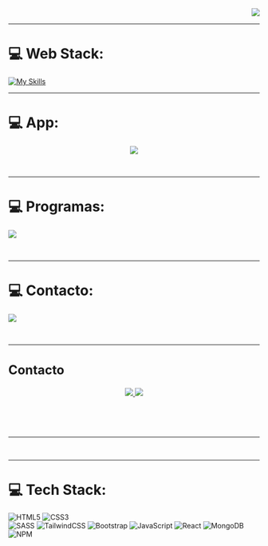<img align="right" src="https://visitor-badge.laobi.icu/badge?page_id=giovanijimenez.giovanijimenez"/>

<br>
<hr>

# 💻 Web Stack:
[![My Skills](https://skillicons.dev/icons?i=js,html,css,bootstrap,tailwind,github)](https://skillicons.dev)
<br>
<hr>

# 💻 App:
<p align="center">
  <a href="https://skillicons.dev">
    <img src="https://skillicons.dev/icons?i=swift,java,py,c,firebase,linux,npm,docker,mysql,git,postman" />
  </a>
</p>

<br>
<hr>

# 💻 Programas:
<p aling="center">
  <a>
    <img src="https://skillicons.dev/icons?i=figma,ai,ps,ae,pr,blender,idea,obsidian" />
  </a>
</p>

<br>
<hr/>

# 💻 Contacto:
<p aling="center">
  <a>
    <img src="https://skillicons.dev/icons?i=gmail" />
  </a>
</p>

<br> <hr>

<h2 style="font-size:25px; text-color: blue;">Contacto</h2>
<p align="center">
  <a href="mailto:giovanijimenez114@gmail.com">
    <img src="https://skillicons.dev/icons?i=gmail" target="_blank/">
  </a>
  <a href="https://www.linkedin.com/in/giovani-jim%C3%A9nez-14a356171">
    <img src="https://skillicons.dev/icons?i=linkedin" target="_blank/">
  </a>
</p>

<br/><br/><br/>
<hr/>

<br>
<hr>

# 💻 Tech Stack:
![HTML5](https://img.shields.io/badge/html5-%23E34F26.svg?style=for-the-badge&logo=html5&logoColor=white) 
![CSS3](https://img.shields.io/badge/css3-%231572B6.svg?style=for-the-badge&logo=css3&logoColor=white)  
![SASS](https://img.shields.io/badge/SASS-hotpink.svg?style=for-the-badge&logo=SASS&logoColor=white) 
![TailwindCSS](https://img.shields.io/badge/tailwindcss-%2338B2AC.svg?style=for-the-badge&logo=tailwind-css&logoColor=white) 
![Bootstrap](https://img.shields.io/badge/bootstrap-%23563D7C.svg?style=for-the-badge&logo=bootstrap&logoColor=white) 
![JavaScript](https://img.shields.io/badge/javascript-%23323330.svg?style=for-the-badge&logo=javascript&logoColor=%23F7DF1E) 
![React](https://img.shields.io/badge/react-%2320232a.svg?style=for-the-badge&logo=react&logoColor=%2361DAFB) 
![MongoDB](https://img.shields.io/badge/MongoDB-%234ea94b.svg?style=for-the-badge&logo=mongodb&logoColor=white)
![NPM](https://img.shields.io/badge/NPM-%23CB3837.svg?style=for-the-badge&logo=npm&logoColor=white)


<!--
**giovanijimenez/giovanijimenez** is a ✨ _special_ ✨ repository because its `README.md` (this file) appears on your GitHub profile.

Here are some ideas to get you started:

- 🔭 I’m currently working on ...
- 🌱 I’m currently learning ...
- 👯 I’m looking to collaborate on ...
- 🤔 I’m looking for help with ...
- 💬 Ask me about ...
- 📫 How to reach me: ...
- 😄 Pronouns: ...
- ⚡ Fun fact: ...
-->
